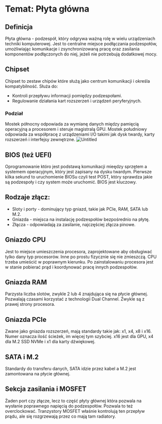 # Temat: Płyta główna
## Definicja
Płyta główna - podzespół, który odgrywa ważną rolę w wielu urządzeniach techniki komputerowej. Jest to centralne miejsce podłączania podzespołów, umożliwiając komunikacje i zsynchronizowaną pracę oraz zasilania komponentów podłączonych do niej, jeżeli nie potrzebują dodatkowej mocy.
## Chipset
Chipset to zestaw chipów które służą jako centrum komunikacji i określa kompatybilność. Służa do:
- Kontroli przepływu informacji pomiędzy podzespołami.
- Regulowanie działania kart rozszerzeń i urządzeń peryferyjnych.
### Podział
Mostek północny odpowiada za wymianę danych między pamięcią operacyjną a procesorem i steruje magistralą GPU.
Mostek południowy odpowiada za współpracę z urządzeniami I/O takimi jak dysk twardy, karty rozszerzeń i interfejsy zewnętrzne.
![Untitled](https://github.com/Wojtix777/lekcje/assets/78987394/2238d3fd-bffb-470d-9d51-3ca792b4ee55)
## BIOS (też UEFI)
Oprogramowanie któro jest podstawą komunikacji mieędzy sprzętem a systemem operacyjnym, który jest zapisany na dysku twardym. Pierwsze kilka sekund to uruchomienie BIOSu czyli test POST, który sprawdza jakie są podzespoły i czy system może uruchomić. BIOS jest kluczowy.
## Rodzaje złącz:
- Sloty i porty - dominujący typ gniazd, takie jak PCIe, RAM, SATA lub M.2.
- Gniazda - miejsca na instalację podzespołów bezpośrednio na płytę.
- Złącza - odpowiadają za zasilanie, najczęściej złącza pinowe.
## Gniazdo CPU
Jest to miejsce umieszczenia procesora, zaprojektowane aby obsługiwać tylko dany typ procesorów. Inne po prostu fizycznie się nie zmieszczą. CPU trzeba umieścić w poprawnym kierunku. Po zainstalowaniu procesora jest w stanie pobierać prąd i koordynować pracę innych podzespołów.
## Gniazda RAM
Parzysta liczba slotów, zwykle 2 lub 4 znajdująca się na płycie głównej. Pozwalają czasami korzystać z technologii Dual Channel. Zwykle są z prawej strony procesora.
## Gniazda PCIe
Zwane jako gniazda rozszerzeń, mają standardy takie jak: x1, x4, x8 i x16. Numer oznacza ilość ścieżek, im więcej tym szybciej. x16 jest dla GPU, x4 dla M.2 SSD NVMe i x1 dla karty dźwiękowej.
## SATA i M.2
Standardy do transferu danych, SATA idzie przez kabel a M.2 jest zamontowana na płycie głównej.
## Sekcja zasilania i MOSFET
Żaden port czy złącze, lecz to część płyty głównej która pozwala na wysłanie poprawnego napięcią do podzespołów. Pozwala to też overclockować. Tranzystory  MOSFET właśnie kontrolują ten przepływ prądu, ale się rozgrzewają przez co mają tam radiatory.
